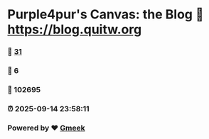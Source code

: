 # Purple4pur's Canvas: the Blog :link: https://blog.quitw.org 
### :page_facing_up: [31](https://blog.quitw.org/tag.html) 
### :speech_balloon: 6 
### :hibiscus: 102695 
### :alarm_clock: 2025-09-14 23:58:11 
### Powered by :heart: [Gmeek](https://github.com/Meekdai/Gmeek)
